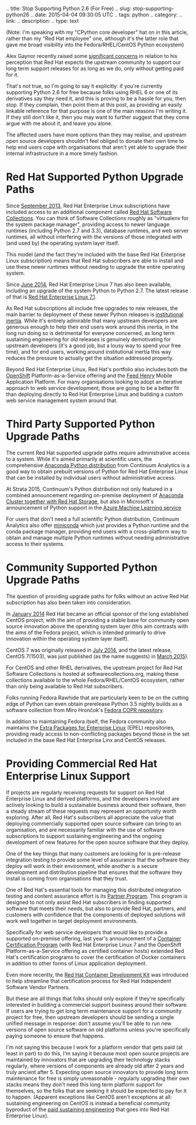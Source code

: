 .. title: Stop Supporting Python 2.6 (For Free)
.. slug: stop-supporting-python26
.. date: 2015-04-04 09:30:05 UTC
.. tags: python
.. category: 
.. link: 
.. description: 
.. type: text

(Note: I'm speaking with my "CPython core developer" hat on in this article,
rather than my "Red Hat employee" one, although it's the latter role that
gave me broad visibility into the Fedora/RHEL/CentOS Python ecosystem)

Alex Gaynor recently raised some
[significant concerns](https://alexgaynor.net/2015/mar/30/red-hat-open-source-community/)
in relation to his perception that Red Hat expects the upstream community
to support our long term support releases for as long as we do, only without
getting paid for it.

That's not true, so I'm going to say it explicitly: if you're currently
supporting Python 2.6 for free because folks using RHEL 6 or one of its
derivatives say they need it, and this is proving to be a hassle for you,
then stop. If they complain, then point them at this post, as providing an
easily linkable reference for that purpose is one of the main reasons I'm
writing it. If they still don't like it, then you may want to further suggest
that they come argue with me about it, and leave you alone.

The affected users have more options than they may realise, and upstream
open source developers shouldn't feel obliged to donate their own time to
help end users cope with organisations that aren't yet able to upgrade their
internal infrastructure in a more timely fashion.

Red Hat Supported Python Upgrade Paths
======================================

Since [September 2013](https://developerblog.redhat.com/2013/09/12/rhscl1-ga/),
Red Hat Enterprise Linux subscriptions have included access to an additional
component called
[Red Hat Software Collections](https://access.redhat.com/documentation/en-US/Red_Hat_Software_Collections/1/html/1.2_Release_Notes/chap-RHSCL.html#sect-RHSCL-About). You can think of Software Collections roughly
as "virtualenv for the system package manager", providing access to newer
language runtimes (including Python 2.7 and 3.3), database runtimes, and
web server runtimes, all without interfering with the versions of those
integrated with (and used by) the operating system layer itself.

This model (and the fact they're included with the base Red Hat Enterprise
Linux subscription) means that Red Hat subscribers are able to install
and use these newer runtimes without needing to upgrade the entire operating
system.

Since [June 2014](https://developerblog.redhat.com/2014/06/10/red-hat-enterprise-linux-7-now-generally-available/),
Red Hat Enterprise Linux 7 has also been available, including an upgrade of
the system Python to Python 2.7. The latest release of that is
[Red Hat Enterprise Linux 7.1](https://www.redhat.com/en/about/press-releases/red-hat-continues-platform-innovation-general-availability-first-minor-release-red-hat-enterprise-linux-7).

As Red Hat subscriptions all include free upgrades to new releases, the main
barrier to deployment of these newer Python releases is
[institutional inertia](https://twitter.com/kevinrkosar/status/583786245261754368).
While it's entirely admirable that many upstream developers are generous
enough to help their end users work around this inertia, in the long run
doing so is detrimental for everyone concerned, as long term sustaining
engineering for old releases is genuinely demotivating for upstream
developers (it's a good job, but a lousy way to spend your free time), and
for end users, working around institutional inertia this way reduces the
pressure to actually get the situation addressed properly.

Beyond Red Hat Enterprise Linux, Red Hat's portfolio also includes
both the [OpenShift](https://www.openshift.com/) Platform-as-a-Service
offering and the [Feed Henry](http://www.feedhenry.com/) Mobile Application
Platform. For many organisations looking to adopt an iterative approach to
web service development, those are going to be a better fit than deploying
directly to Red Hat Enterprise Linux and building a custom web service
management system around that.

Third Party Supported Python Upgrade Paths
==========================================

The current Red Hat supported upgrade paths require administrative access to
a system. While it's aimed primarily at scientific users, the comprehensive
[Anaconda Python distribution](https://store.continuum.io/cshop/anaconda/)
from Continuum Analytics is a good way to obtain prebuilt versions of Python
for Red Hat Enterprise Linux that can be installed by individual users
without administrative access.

At Strata 2015, Continuum's Python distribution not only featured in a
combined announcement regarding on-premise deployment of [Anaconda Cluster
together with Red Hat Storage](http://redhatstorage.redhat.com/2015/02/17/deploying-pyspark-on-red-hat-storage-glusterfs/),
but also in Microsoft's announcement of Python support in the
[Azure Machine Learning service](http://continuum.io/blog/azureml)

For users that don't need a full scientific Python distribution, Continuum
Analytics also offer [miniconda](http://continuum.io/downloads) which just
provides a Python runtime and the conda package manager, providing end users
with a cross-platform way to obtain and manage multiple Python runtimes
without needing administrative access to their systems.

Community Supported Python Upgrade Paths
========================================


The question of providing upgrade paths for folks without an active Red Hat
subscription has also been taken into consideration.

In [January 2014](https://www.redhat.com/en/about/press-releases/red-hat-and-centos-join-forces)
Red Hat became an official sponsor of the long established CentOS project,
with the aim of providing a stable base for community open source innovation
above the operating system layer (this aim contrasts with the aims of the
Fedora project, which is intended primarily to drive innovation within the
operating system layer itself).

CentOS 7 was originally released in
[July 2014](http://seven.centos.org/2014/07/release-announcement-for-centos-7x86_64/),
and the latest release, CentOS 7(1503), was just published (as the name
suggests) in
[March 2015](http://seven.centos.org/2015/03/centos-7-1503-is-released/)).

For CentOS and other RHEL derivatives, the upstream project for Red Hat
Software Collections is hosted at softwarecollections.org, making these
collections available to the whole Fedora/RHEL/CentOS ecosystem, rather than
only being available to Red Hat subscribers.

Folks running Fedora Rawhide that are particularly keen to be on the cutting
edge of Python can even obtain prerelease Python 3.5 nightly builds as a
software collection from Miro Hrončok's
[Fedora COPR repository](https://copr.fedoraproject.org/coprs/churchyard/python3-nightly/).

In addition to maintaining Fedora itself, the Fedora community also maintains
the [Extra Packages for Enterprise Linux](https://fedoraproject.org/wiki/EPEL)
(EPEL) repositories, providing ready access to non-conflicting packages
beyond those in the set included in the base Red Hat Enterprise Linx and
CentOS releases.

Providing Commercial Red Hat Enterprise Linux Support
=====================================================

If projects are regularly receiving requests for support on Red Hat Enterprise
Linux and derived platforms, and the developers involved are actively looking
to build a sustainable business around their software, then a steady stream
of these requests may represent an opportunity worth exploring. After all,
Red Hat's subscribers all appreciate the value that deploying commercially
supported open source software can bring to an organisation, and are
necessarily familiar with the use of software subscriptions to support
sustaining engineering and the ongoing development of new features for the
open source software that they deploy.

One of the key things that many customers are looking for is pre-release
integration testing to provide some level of assurance that the software
they deploy will work in their environment, while another is a secure
development and distribution pipeline that ensures that the software they
install is coming from organisations that they trust.

One of Red Hat's essential tools for managing this distributed integration
testing and content assurance effort is its
[Partner Program](https://www.redhat.com/en/partners). This program is
designed to not only assist Red Hat subscribers in finding supported
software that meets their needs, but also to provide Red Hat, partners, and
customers with confidence that the components of deployed solutions will
work well together in target deployment environments.

Specifically for web service developers that would like to provide a
supported on-premise offering, last year's announcement of a [Container Certification Program](https://www.redhat.com/en/about/press-releases/red-hat-announces-certification-for-containerized-applications-extends-customer-confidence-and-trust-to-the-cloud)
(with Red Hat Enterprise Linux 7 and the OpenShift Platform-as-a-Service
offering as certified container hosts) extended Red Hat's certification
programs to cover the certification of Docker containers in addition to
other forms of Linux application deployment.

Even more recently, the
[Red Hat Container Development Kit](http://connect.redhat.com/zones/containers)
was introduced to help streamline that certification process for Red Hat
Independent Software Vendor Partners.

But these are all things that folks should only explore if they're
specifically interested in building a commercial support business around
their software. If users are trying to get long term maintenance support
for a community project for free, then upstream developers should be sending
a single unified message in response: don't assume you'll be able to run
new versions of open source software on old platforms unless you're
specifically paying someone to ensure that happens.

I'm not saying this because I work for a platform vendor that gets paid (at
least in part) to do this, I'm saying it because most open source projects
are maintained by innovators that are upgrading their technology stacks
regularly, where versions of components are already old after 2 years and
truly ancient after 5. Expecting open source innovators to provide long term
maintenance for free is simply unreasonable - regularly upgrading their own
stacks means they don't need this long term platform support for themselves,
so the folks that are seeking it should be expected to pay for it to happen.
(Apparent exceptions like CentOS aren't exceptions at all: sustaining
engineering on CentOS is instead a beneficial community byproduct of the
[paid sustaining engineering](http://crunchtools.com/deep-dive-rebase-vs-backport/)
that goes into Red Hat Enterprise Linux).
